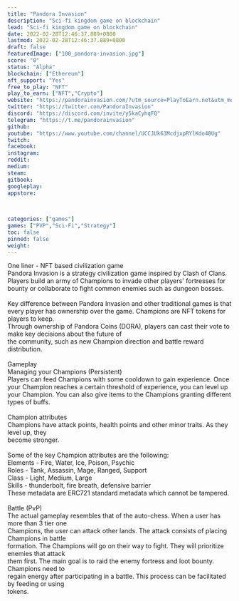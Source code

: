 ```yaml
---
title: "Pandora Invasion"
description: "Sci-fi kingdom game on blockchain"
lead: "Sci-fi kingdom game on blockchain"
date: 2022-02-28T12:46:37.889+0800
lastmod: 2022-02-28T12:46:37.889+0800
draft: false
featuredImage: ["100_pandora-invasion.jpg"]
score: "0"
status: "Alpha"
blockchain: ["Ethereum"]
nft_support: "Yes"
free_to_play: "NFT"
play_to_earn: ["NFT","Crypto"]
website: "https://pandorainvasion.com/?utm_source=PlayToEarn.net&utm_medium=organic&utm_campaign=gamepage"
twitter: "https://twitter.com/PandoraInvasion"
discord: "https://discord.com/invite/y5kaCyhqFQ"
telegram: "https://t.me/pandorainvasion"
github: 
youtube: "https://www.youtube.com/channel/UCCJUk63McdjxpRYlKdo48Ug"
twitch: 
facebook: 
instagram: 
reddit: 
medium: 
steam: 
gitbook: 
googleplay: 
appstore: 

  
    
categories: ["games"]
games: ["PVP","Sci-Fi","Strategy"]
toc: false
pinned: false
weight: 
---
```

One liner - NFT based civilization game<br> Pandora Invasion is a strategy civilization game inspired by Clash of Clans. Players build an army of Champions to invade other players' fortresses for bounty or collaborate to fight common enemies such as dungeon bosses.<br> <br> Key difference between Pandora Invasion and other traditional games is that every player has ownership over the game. Champions are NFT tokens for players to keep. <br> Through ownership of Pandora Coins (DORA), players can cast their vote to make key decisions about the future of<br> the community, such as new Champion direction and battle reward distribution.<br> <br> Gameplay<br> Managing your Champions (Persistent)<br> Players can feed Champions with some cooldown to gain experience. Once your Champion reaches a certain threshold of experience, you can level up your Champion. You can also give items to the Champions granting different types of buffs.<br> <br> Champion attributes<br> Champions have attack points, health points and other minor traits. As they level up, they<br> become stronger. <br> <br> Some of the key Champion attributes are the following:<br> Elements - Fire, Water, Ice, Poison, Psychic<br> Roles - Tank, Assassin, Mage, Ranged, Support<br> Class - Light, Medium, Large<br> Skills - thunderbolt, fire breath, defensive barrier<br> These metadata are ERC721 standard metadata which cannot be tampered.<br> <br> Battle (PvP)<br> The actual gameplay resembles that of the auto-chess. When a user has more than 3 tier one<br> Champions, the user can attack other lands. The attack consists of placing Champions in battle<br> formation. The Champions will go on their way to fight. They will prioritize enemies that attack<br> them first. The main goal is to raid the enemy fortress and loot bounty. Champions need to<br> regain energy after participating in a battle. This process can be facilitated by feeding or using<br> tokens.